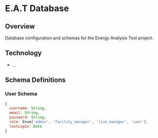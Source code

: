 # E.A.T Database

## Overview
Database configuration and schemas for the Energy Analysis Tool project.

## Technology
- ...

## Schema Definitions

### User Schema
```javascript
{
  username: String,
  email: String,
  password: String,
  role: Enum['admin', 'facility_manager', 'line_manager', 'user'],
  lastLogin: Date
}
